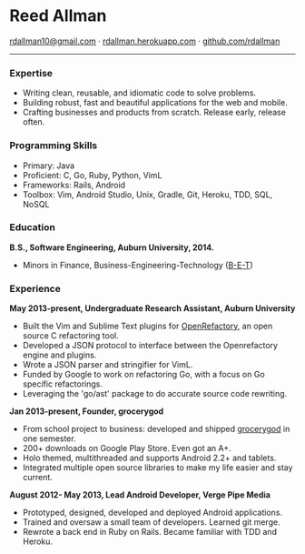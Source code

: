 # Reed Allman

<rdallman10@gmail.com> · [rdallman.herokuapp.com]  · [github.com/rdallman]

-------------------------------------------------------------------

### Expertise

  * Writing clean, reusable, and idiomatic code to solve problems.
  * Building robust, fast and beautiful applications for the web and mobile.
  * Crafting businesses and products from scratch. Release early, release often.

### Programming Skills

  * Primary: Java
  * Proficient: C, Go, Ruby, Python, VimL
  * Frameworks: Rails, Android
  * Toolbox: Vim, Android Studio, Unix, Gradle, Git, Heroku, TDD, SQL, NoSQL

### Education

**B.S., Software Engineering, Auburn University, 2014.**

  *  Minors in Finance, Business-Engineering-Technology ([B-E-T])

### Experience

**May 2013-present, Undergraduate Research Assistant, Auburn University**

  *  Built the Vim and Sublime Text plugins for [OpenRefactory], an open source C refactoring tool.
  *  Developed a JSON protocol to interface between the Openrefactory engine and plugins. 
  *  Wrote a JSON parser and stringifier for VimL.
  *  Funded by Google to work on refactoring Go, with a focus on Go specific refactorings.
  *  Leveraging the 'go/ast' package to do accurate source code rewriting. 

**Jan 2013-present, Founder, grocerygod**

  *  From school project to business: developed and shipped [grocerygod] in one semester.
  *  200+ downloads on Google Play Store. Even got an A+.
  *  Holo themed, multithreaded and supports Android 2.2+ and tablets.
  *  Integrated multiple open source libraries to make my life easier and stay current.

**August 2012- May 2013, Lead Android Developer, Verge Pipe Media**

  *  Prototyped, designed, developed and deployed Android applications.
  *  Trained and oversaw a small team of developers. Learned git merge.
  *  Rewrote a back end in Ruby on Rails. Became familiar with TDD and Heroku.


[OpenRefactory]:http://openrefactory.org/
[grocerygod]:https://play.google.com/store/apps/details?id=com.bet.grocerygod
[B-E-T]:http://www.eng.auburn.edu/research/centers/twc/bet/directors-note.html
[Get Charitable]:https://play.google.com/store/apps/details?id=com.vergepipemedia.charitable
[rdallman.herokuapp.com]:http://rdallman.herokuapp.com
[github.com/rdallman]:http://github.com/rdallman


